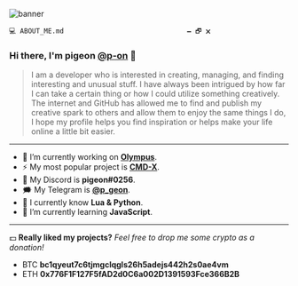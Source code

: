 ![banner](https://user-images.githubusercontent.com/96277381/146501558-e91ec087-8e2f-4f61-8986-a91721a8d448.png)

`💻 ABOUT_ME.md‎ ‎ ‎ ‎ ‎ ‎ ‎ ‎ ‎ ‎ ‎ ‎ ‎ ‎ ‎ ‎ ‎ ‎ ‎ ‎ ‎ ‎ ‎ ‎ ‎ ‎ ‎ ‎ ‎ ‎ ‎ 🗕 🗗 🗙`
### Hi there, I'm **pigeon** [@p-on](<https://github.com/p-on>) 👋

> I am a developer who is interested in creating, managing, and finding interesting and unusual stuff. I have always been intrigued by how far I can take a certain thing or how I could utilize something creatively. The internet and GitHub has allowed me to find and publish my creative spark to others and allow them to enjoy the same things I do, I hope my profile helps you find inspiration or helps make your life online a little bit easier.
-------
* 🔭 I’m currently working on **[Olympus](<https://github.com/p-on/Olympus>)**.
* ⚡ My most popular project is **[CMD-X](<https://github.com/CMD-X/CMD-X>)**.
* 💬 My Discord is **pigeon#0256**.
* 🗯 My Telegram is **[@p_geon](https://t.me/p_geon)**.
* 🧰 I currently know **Lua & Python**.
* 🌱 I’m currently learning **JavaScript**.
-------
💵 **Really liked my projects?** _Feel free to drop me some crypto as a donation!_
* BTC **bc1qyeut7c6tjmgclqgls26h5adejs442h2s0ae4vm**
* ETH **0x776F1F127F5fAD2d0C6a002D1391593Fce366B2B**
